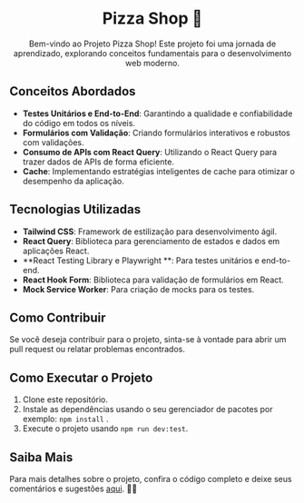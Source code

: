<h1 align="center"> Pizza Shop 🍕</h1>



<p align="center">Bem-vindo ao Projeto Pizza Shop! Este projeto foi uma jornada de aprendizado, explorando conceitos fundamentais para o desenvolvimento web moderno.</p>

## Conceitos Abordados

- **Testes Unitários e End-to-End**: Garantindo a qualidade e confiabilidade do código em todos os níveis.
- **Formulários com Validação**: Criando formulários interativos e robustos com validações.
- **Consumo de APIs com React Query**: Utilizando o React Query para trazer dados de APIs de forma eficiente.
- **Cache**: Implementando estratégias inteligentes de cache para otimizar o desempenho da aplicação.

## Tecnologias Utilizadas

- **Tailwind CSS**: Framework de estilização para desenvolvimento ágil.
- **React Query**: Biblioteca para gerenciamento de estados e dados em aplicações React.
- **React Testing Library e Playwright **: Para testes unitários e end-to-end.
- **React Hook Form**: Biblioteca para validação de formulários em React.
- **Mock Service Worker**: Para criação de mocks para os testes.

## Como Contribuir

Se você deseja contribuir para o projeto, sinta-se à vontade para abrir um pull request ou relatar problemas encontrados.

## Como Executar o Projeto

1. Clone este repositório.
2. Instale as dependências usando o seu gerenciador de pacotes por exemplo: `npm install` .
3. Execute o projeto usando `npm run dev:test`.

## Saiba Mais

Para mais detalhes sobre o projeto, confira o código completo e deixe seus comentários e sugestões [aqui](https://github.com/joaoeduardodias/pizzashop-web). 🚀🌐
